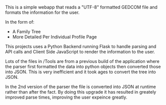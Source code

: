 This is a simple webapp that reads a "UTF-8" formatted GEDCOM file and formats the information for the user.

In the form of:
- A Family Tree
- More Detailed Per Individual Profile Page


This projects uses a Python Backend running Flask to handle parsing and API calls and Client Side JavaScript to render the information to the user.

Lots of the files in /Tools are from a previous build of the application where the parser first formatted the data into python objects then converted those into JSON.
This is very inefficient and it took ages to convert the tree into JSON.

In the 2nd version of the parser the file is converted into JSON at runtime rather than after the fact. By doing this upgrade it has resulted in greately improved parse times, improving the user expeince greatly.

